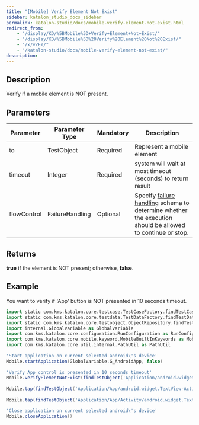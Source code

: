 ```yaml
---
title: "[Mobile] Verify Element Not Exist" 
sidebar: katalon_studio_docs_sidebar
permalink: katalon-studio/docs/mobile-verify-element-not-exist.html 
redirect_from:
    - "/display/KD/%5BMobile%5D+Verify+Element+Not+Exist/"
    - "/display/KD/%5BMobile%5D%20Verify%20Element%20Not%20Exist/"
    - "/x/vZEY/"
    - "/katalon-studio/docs/mobile-verify-element-not-exist/"
description: 
---
```

Description
-----------

Verify if a mobile element is NOT present.

Parameters  
------------

| Parameter | Parameter Type | Mandatory | Description |
| --- | --- | --- | --- |
| to | TestObject  | Required | Represent a mobile element |
| timeout | Integer | Required | system will wait at most timeout (seconds) to return result |
| flowControl | FailureHandling | Optional | Specify [failure handling](/x/qAAM) schema to determine whether the execution should be allowed to continue or stop. |

Returns
-------

**true** if the element is NOT present; otherwise, **false**.

Example
-------

You want to verify if 'App' button is NOT presented in 10 seconds timeout.

```groovy
import static com.kms.katalon.core.testcase.TestCaseFactory.findTestCase
import static com.kms.katalon.core.testdata.TestDataFactory.findTestData
import static com.kms.katalon.core.testobject.ObjectRepository.findTestObject
import internal.GlobalVariable as GlobalVariable
import com.kms.katalon.core.configuration.RunConfiguration as RunConfiguration
import com.kms.katalon.core.mobile.keyword.MobileBuiltInKeywords as Mobile
import com.kms.katalon.core.util.internal.PathUtil as PathUtil
 
'Start application on current selected android\'s device'
Mobile.startApplication(GlobalVariable.G_AndroidApp, false)
 
'Verify App control is presented in 10 seconds timeout'
Mobile.verifyElementNotExist(findTestObject('Application/android.widget.TextView - App'), 10)
 
Mobile.tap(findTestObject('Application/App/android.widget.TextView-Activity'), 10)
 
Mobile.tap(findTestObject('Application/App/Activity/android.widget.TextView-Custom Dialog'), 10)

'Close application on current selected android\'s device'
Mobile.closeApplication()
```
